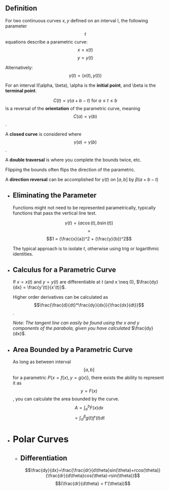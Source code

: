 ## Definition
For two continuous curves $x, y$ defined on an interval I, the following parameter $$t$$ equations describe a parametric curve:
$$x=x(t)$$
$$y=y(t)$$

Alternatively: $$\gamma(t) = (x(t), y(t))$$

For an interval I(\alpha, \beta), \alpha is the **initial point**, and \beta is the **terminal point**.

$$C(t) = \gamma (a + b -t)\text{ for }a \leq t \leq b$$
Is a reversal of the **orientation** of the parametric curve, meaning $$C(a) = \gamma(b)$$.

A **closed curve** is considered where $$\gamma(a) = \gamma(b)$$.

A **double traversal** is where you complete the bounds twice, etc.

Flipping the bounds often flips the direction of the parametric.

A **direction reversal** can be accomplished for $\gamma(t)$ on $[a, b]$ by $\beta(a+b-t)$
- ## Eliminating the Parameter
  Functions might not need to be represented parametrically, typically functions that pass the vertical line test.
  
  $$\gamma(t) = (a\cos(t),b\sin(t))$$
  $$=$$
  $$1 = (\frac{x}{a})^2 + (\frac{y}{b})^2$$
  
  The typical approach is to isolate $t$, otherwise using trig or logarithmic identities.
- ## Calculus for a Parametric Curve
  
  If $x=x(t)$ and $y=y(t)$ are differentiable at $t$ (and x \neq 0), $\frac{dy}{dx} = \frac{y'(t)}{x'(t)}$.
  
  Higher order derivatives can be calculated as $$\frac{\frac{d}{dt}*\frac{dy}{dx}}{\frac{dx}{dt}}$$.
  
  *Note: The tangent line can easily be found using the x and y components of the parabola, given you have calculated* $\frac{dy}{dx}$.
- ## Area Bounded by a Parametric Curve
  As long as between interval $$[a,b]$$ for a parametric $P \{ x = f(x), y = g(x) \}$, there exists the ability to represent it as $$y=F(x)$$, you can calculate the area bounded by the curve.
  $$A=\int_a^b{F(x)}dx$$
  $$=\int_\alpha^\beta{g(t)f'(t)dt}$$
- # Polar Curves
	- ## Differentiation
	  $$\frac{dy}{dx}=\frac{\frac{dr}{d\theta}sin(\theta)+rcos(\theta)}{\frac{dr}{d\theta}cos(\theta)-rsin(\theta)}$$
	  $$(\frac{dr}{d\theta} = f'(\theta))$$